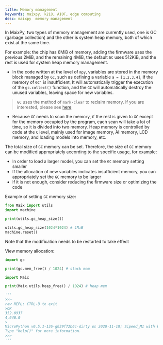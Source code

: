 ```yaml
---
title: Memory management
keywords: maixpy, k210, AIOT, edge computing
desc: maixpy  memory management
---
```


In MaixPy, two types of memory management are currently used, one is GC (garbage collection) and the other is system heap memory, both of which exist at the same time.

For example: the chip has 6MiB of memory, adding the firmware uses the previous 2MiB, and the remaining 4MiB, the default `GC` uses 512KiB, and the rest is used for system heap memory management.

* In the code written at the level of `mpy`, variables are stored in the memory block managed by `GC`, such as defining a variable `a = [1,2,3,4]`, if the memory of `GC'` is insufficient, It will automatically trigger the execution of the `gc.collect()` function, and the `GC` will automatically destroy the unused variables, leaving space for new variables.
> `GC` uses the method of `mark-clear` to reclaim memory. If you are interested, please see [here](https://neucrack.com/p/46)
* Because `GC` needs to scan the memory, if the rest is given to `GC` except for the memory occupied by the program, each scan will take a lot of time, so it is divided into two memory. Heap memory is controlled by code at the `C` level, mainly used for image memory, AI memory, LCD memory, and loading models into memory, etc.

The total size of `GC` memory can be set. Therefore, the size of `GC` memory can be modified appropriately according to the specific usage, for example:
* In order to load a larger model, you can set the `GC` memory setting smaller
* If the allocation of new variables indicates insufficient memory, you can appropriately set the `GC` memory to be larger
* If it is not enough, consider reducing the firmware size or optimizing the code

Example of setting `GC` memory size:

```python
from Maix import utils
import machine

print(utils.gc_heap_size())

utils.gc_heap_size(1024*1024) # 1MiB
machine.reset()
```

Note that the modification needs to be restarted to take effect

View memory allocation:

```python
import gc

print(gc.mem_free() / 1024) # stack mem

import Maix

print(Maix.utils.heap_free() / 1024) # heap mem

'''
>>>
raw REPL; CTRL-B to exit
>OK
352.0937
4,640.0
>
MicroPython v0.5.1-136-g039f72b6c-dirty on 2020-11-18; Sipeed_M1 with kendryte-k210
Type "help()" for more information.
>>>
'''
```
